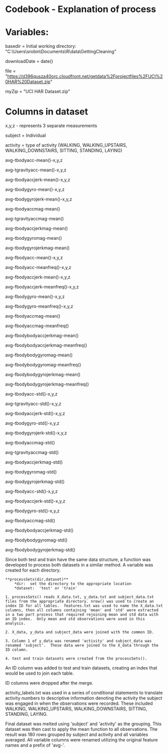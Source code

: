 Codebook - Explanation of process
==================================


Variables:
==========
basedir = Initial working directory: "C:\\Users\\srobin\\Documents\\R\\data\\GettingCleaning"

downloadDate = date()

file = "https://d396qusza40orc.cloudfront.net/getdata%2Fprojectfiles%2FUCI%20HAR%20Dataset.zip"

myZip = "UCI HAR Dataset.zip"

Columns in dataset
==================
x,y,z - represents 3 separate measurements  

subject = Individual

activity = type of activity (WALKING, WALKING_UPSTAIRS, WALKING_DOWNSTAIRS, SITTING, STANDING, LAYING)

avg-tbodyacc-mean()-x,y,z 

avg-tgravityacc-mean()-x,y,z  
 
avg-tbodyaccjerk-mean()-x,y,z
 
avg-tbodygyro-mean()-x,y,z

avg-tbodygyrojerk-mean()-x,y,z

avg-tbodyaccmag-mean()

avg-tgravityaccmag-mean()

avg-tbodyaccjerkmag-mean()

avg-tbodygyromag-mean()

avg-tbodygyrojerkmag-mean()

avg-fbodyacc-mean()-x,y,z

avg-fbodyacc-meanfreq()-x,y,z

avg-fbodyaccjerk-mean()-x,y,z

avg-fbodyaccjerk-meanfreq()-x,y,z

avg-fbodygyro-mean()-x,y,z

avg-fbodygyro-meanfreq()-x,y,z

avg-fbodyaccmag-mean()

avg-fbodyaccmag-meanfreq()

avg-fbodybodyaccjerkmag-mean()

avg-fbodybodyaccjerkmag-meanfreq()

avg-fbodybodygyromag-mean()

avg-fbodybodygyromag-meanfreq()

avg-fbodybodygyrojerkmag-mean()

avg-fbodybodygyrojerkmag-meanfreq()

avg-tbodyacc-std()-x,y,z

avg-tgravityacc-std()-x,y,z

avg-tbodyaccjerk-std()-x,y,z

avg-tbodygyro-std()-x,y,z

avg-tbodygyrojerk-std()-x,y,z

avg-tbodyaccmag-std()

avg-tgravityaccmag-std()

avg-tbodyaccjerkmag-std()

avg-tbodygyromag-std()

avg-tbodygyrojerkmag-std()

avg-fbodyacc-std()-x,y,z

avg-fbodyaccjerk-std()-x,y,z

avg-fbodygyro-std()-x,y,z

avg-fbodyaccmag-std()

avg-fbodybodyaccjerkmag-std()

avg-fbodybodygyromag-std()

avg-fbodybodygyrojerkmag-std()


Since both test and train have the same data structure, a function was developed to process both datasets in a similar method.  A variable was created for each directory. 

	**processSets(dir,dataset)**
		*dir:  set the directory to the appropriate location
		*dataset:  'test' or 'train'
	
	1. processSets() reads X_data.txt, y_data.txt and subject_data.txt files from the appropriate directory. nrow() was used to create an index ID for all tables.  features.txt was used to name the X_data.txt columns, then all columns containing 'mean' and 'std' were extracted in a two part process that required rejoining mean and std data with an ID index.  Only mean and std observations were used in this analysis.

	2. X_data, y_data and subject_data were joined with the common ID.

	3. Column 1 of y_data was renamed 'activity' and subject_data was renamed 'subject'.  These data were joined to the X_data through the ID column. 

	4. test and train datasets were created from the processSets().

An ID column was added to test and train datasets, creating an index that would be used to join each table.  

ID columns were dropped after the merge.

activity_labels.txt was used in a series of conditional statements to translate activity numbers to descriptive information denoting the activity the subject was engaged in when the observations were recorded.  These included WALKING, WALKING_UPSTAIRS, WALKING_DOWNSTAIRS, SITTING, STANDING, LAYING.

Final dataset was melted using 'subject' and 'activity' as the grouping.  This dataset was then cast to apply the mean function to all observations.  The result was 180 rows grouped by subject and activity and all variables averaged.  All variable columns were renamed utilizing the original feature names and a prefix of 'avg-'. 

